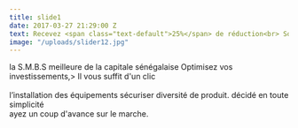 ```yaml
---
title: slide1
date: 2017-03-27 21:29:00 Z
text: Recevez <span class="text-default">25%</span> de réduction<br> Soldes estivales
image: "/uploads/slider12.jpg"
---
```


 la S.M.B.S  meilleure de la capitale sénégalaise Optimisez vos investissements,> Il vous suffit d'un clic  
<br/> l’installation des équipements sécuriser diversité de produit. décidé en toute simplicité <br/> ayez un coup d'avance sur le marche.